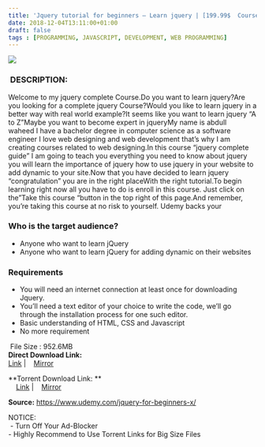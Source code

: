 ```yaml
---
title: 'Jquery tutorial for beginners – Learn jquery | [199.99$  Course For Free ]'
date: 2018-12-04T13:11:00+01:00
draft: false
tags : [PROGRAMMING, JAVASCRIPT, DEVELOPMENT, WEB PROGRAMMING]
---
```


  
  
  
  
  

[![](https://4.bp.blogspot.com/-jj7rCRKjg60/XAZskRnouCI/AAAAAAAAAdA/dZllkq8F22A7peRFeDV4jMkVC1T29qIZQCLcBGAs/s640/Jquery-tutorial-for-beginners-%25E2%2580%2593-Learn-jquery.jpg)](https://4.bp.blogspot.com/-jj7rCRKjg60/XAZskRnouCI/AAAAAAAAAdA/dZllkq8F22A7peRFeDV4jMkVC1T29qIZQCLcBGAs/s1600/Jquery-tutorial-for-beginners-%25E2%2580%2593-Learn-jquery.jpg)

###  DESCRIPTION:

  
Welcome to my jquery complete Course.Do you want to learn jquery?Are you looking for a complete jquery Course?Would you like to learn jquery in a better way with real world example?It seems like you want to learn jquery “A to Z”Maybe you want to become expert in jqueryMy name is abdull waheed I have a bachelor degree in computer science as a software engineer I love web designing and web development that’s why I am creating courses related to web designing.In this course “jquery complete guide” I am going to teach you everything you need to know about jquery you will learn the importance of jquery how to use jquery in your website to add dynamic to your site.Now that you have decided to learn jquery “congratulation” you are in the right placeWith the right tutorial.To begin learning right now all you have to do is enroll in this course. Just click on the”Take this course “button in the top right of this page.And remember, you’re taking this course at no risk to yourself. Udemy backs your  

### Who is the target audience?

*   Anyone who want to learn jQuery
*   Anyone who want to learn jQuery for adding dynamic on their websites

### Requirements

*   You will need an internet connection at least once for downloading Jquery.
*   You’ll need a text editor of your choice to write the code, we’ll go through the installation process for one such editor.
*   Basic understanding of HTML, CSS and Javascript
*   No more requirement

 File Size : 952.6MB  
**Direct Download Link:**  
 [Link](http://turboagram.com/18521555/jquery-tutorial-for-link1) |    [Mirror](http://turboagram.com/18521555/jquery-tutorial-for-link2)  
  
**Torrent Download Link: **  
    [Link](http://turboagram.com/18521555/jquery-tutorial-for-torrent1) |    [Mirror](http://turboagram.com/18521555/jquery-tutorial-for-torrent2)  
  
**Source:** https://www.udemy.com/jquery-for-beginners-x/  
  
NOTICE:  
 - Turn Off Your Ad-Blocker  
\- Highly Recommend to Use Torrent Links for Big Size Files